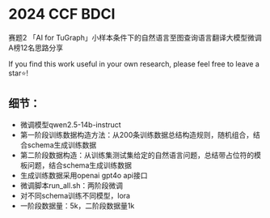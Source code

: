 # 2024 CCF BDCI 

赛题2 「AI for TuGraph」小样本条件下的自然语言至图查询语言翻译大模型微调 A榜12名思路分享

If you find this work useful in your own research, please feel free to leave a star⭐️!


## 细节：

- 微调模型qwen2.5-14b-instruct
- 第一阶段训练数据构造方法：从200条训练数据总结构造规则，随机组合，结合schema生成训练数据
- 第二阶段数据构造：从训练集测试集给定的自然语言问题，总结带占位符的模板问题，结合schema生成训练数据
- 生成训练数据采用openai gpt4o api接口
- 微调脚本run_all.sh：两阶段微调
- 对不同schema训练不同模型，lora
- 一阶段数据量：5k，二阶段数据量1k
